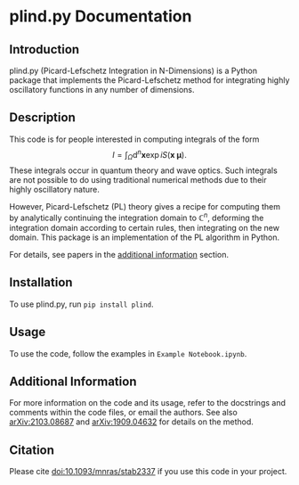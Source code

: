 # plind.py Documentation

## Introduction
plind.py (Picard-Lefschetz Integration in N-Dimensions) is a Python package that implements the Picard-Lefschetz method for integrating highly oscillatory functions in any number of dimensions. 

## Description
This code is for people interested in computing integrals of the form
$$I=\int_\Omega \text{d}^n\mathbf{x}\exp i S(\mathbf{x}\;\mathbf{\mu}).$$ 
These integrals occur in quantum theory and wave optics. 
Such integrals are not possible to do using traditional numerical methods due to their highly oscillatory nature. 

However, Picard-Lefschetz (PL) theory gives a recipe for computing them by analytically continuing the integration domain to $\mathbb{C}^n$, deforming the integration domain according to certain rules, then integrating on the new domain. 
This package is an implementation of the PL algorithm in Python. 

For details, see papers in the [additional information](#additional-information) section. 

## Installation
To use plind.py, run `pip install plind`.

## Usage
To use the code, follow the examples in `Example Notebook.ipynb`. 

## Additional Information
For more information on the code and its usage, refer to the docstrings and comments within the code files, or email the authors. See also [arXiv:2103.08687](https://arxiv.org/abs/2103.08687) and [arXiv:1909.04632](https://arxiv.org/abs/1909.04632) for details on the method.

## Citation
Please cite [doi:10.1093/mnras/stab2337](https://doi.org/10.1093/mnras/stab2337) if you use this code in your project.
